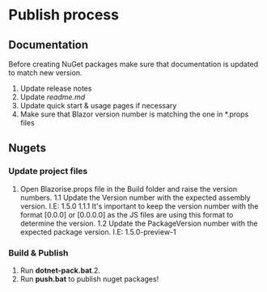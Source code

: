 # Publish process

## Documentation

Before creating NuGet packages make sure that documentation is updated to match new version.

1. Update release notes
2. Update _readme.md_
3. Update quick start & usage pages if necessary
4. Make sure that Blazor version number is matching the one in *.props files

## Nugets

### Update project files

1. Open Blazorise.props file in the Build folder and raise the version numbers.
1.1 Update the Version number with the expected assembly version. I.E: 1.5.0
1.1.1 It's important to keep the version number with the format [0.0.0] or [0.0.0.0] as the JS files are using this format to determine the version.
1.2 Update the PackageVersion number with the expected package version. I.E: 1.5.0-preview-1

### Build & Publish

1. Run **dotnet-pack.bat**.2. 
2. Run **push.bat** to publish nuget packages!